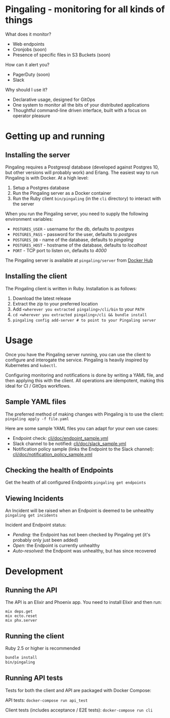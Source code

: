 # Pingaling - monitoring for all kinds of things

What does it monitor?

* Web endpoints
* Cronjobs (soon)
* Presence of specific files in S3 Buckets (soon)

How can it alert you?

* PagerDuty (soon)
* Slack

Why should I use it?

* Declarative usage, designed for GitOps
* One system to monitor all the bits of your distributed applications
* Thoughtful command-line driven interface, built with a focus on operator pleasure

# Getting up and running
## Installing the server
Pingaling requires a Postgresql database (developed against Postgres 10, but other versions will probably work) and Erlang. The easiest way to run Pingaling is with Docker. At a high level:

1. Setup a Postgres database
2. Run the Pingaling server as a Docker container
3. Run the Ruby client `bin/pingaling` (in the `cli` directory) to interact with the server

When you run the Pingaling server, you need to supply the following environment variables:

* `POSTGRES_USER` - username for the db, defaults to _postgres_
* `POSTGRES_PASS` - password for the user, defaults to _postgres_
* `POSTGRES_DB` - name of the database, defaults to _pingaling_
* `POSTGRES_HOST` - hostname of the database, defaults to _localhost_
* `PORT` - TCP port to listen on, defaults to _4000_

The Pingaling server is available at `pingaling/server` from [Docker Hub](https://hub.docker.com/r/pingaling/server/)

## Installing the client
The Pingaling client is written in Ruby. Installation is as follows:

1. Download the latest release
1. Extract the zip to your preferred location
1. Add `<wherever you extracted pingaling>/cli/bin` to your `PATH`
1. `cd <wherever you extracted pingaling>/cli && bundle install`
1. `pingaling config add-server # to point to your Pingaling server` 

# Usage
Once you have the Pingaling server running, you can use the client to configure and interogate the service. Pingaling is heavily inspired by Kubernetes and `kubectl`.

Configuring monitoring and notifications is done by writing a YAML file, and then applying this with the client. All operations are idempotent, making this ideal for CI / GitOps workflows.

## Sample YAML files
The preferred method of making changes with Pingaling is to use the client:
`pingaling apply -f file.yaml`

Here are some sample YAML files you can adapt for your own use cases:

* Endpoint check: [cli/doc/endpoint_sample.yml](cli/doc/endpoint_sample.yml)
* Slack channel to be notified: [cli/doc/slack_sample.yml](cli/doc/slack_sample.yml)
* Notification policy sample (links the Endpoint to the Slack channel): [cli/doc/notification_policy_sample.yml](cli/doc/notification_policy_sample.yml)

## Checking the health of Endpoints
Get the health of all configured Endpoints
`pingaling get endpoints`

## Viewing Incidents
An Incident will be raised when an Endpoint is deemed to be unhealthy
`pingaling get incidents`

Incident and Endpoint status:

* *Pending:* the Endpoint has not been checked by Pingaling yet (it's probably only just been added)
* *Open:* the Endpoint is currently unhealthy
* *Auto-resolved:* the Endpoint was unhealthy, but has since recovered

# Development
## Running the API
The API is an Elixir and Phoenix app. You need to install Elixir and then run:

```
mix deps.get
mix ecto.reset
mix phx.server
```

## Running the client
Ruby 2.5 or higher is recommended

```bash
bundle install
bin/pingaling
```

## Running API tests
Tests for both the client and API are packaged with Docker Compose:

API tests:
`docker-compose run api_test`

Client tests (includes acceptance / E2E tests):
`docker-compose run cli`
